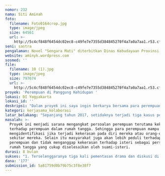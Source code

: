 ```yaml
---
nomor: 232
nama: Siti Aminah
foto:
  filename: Foto0164crop.jpg
  type: image/jpeg
  size: 64561
  url: >-
    http://5c4cf848f6454dc02ec8-c49fe7e7355d384845270f4a7a0a7aa1.r53.cf2.rackcdn.com/db761883-9786-42a0-888f-a0c26a219f39/Foto0164crop.jpg
seni: sastra
pengalaman: Novel "Sengara Mati" diterbitkan Dinas Kebudayaan Provinsi DIY 2017
website: aminyk.wordpress.com
sosmed: ''
file:
  filename: 10 (1).jpg
  type: image/jpeg
  size: 797674
  url: >-
    http://5c4cf848f6454dc02ec8-c49fe7e7355d384845270f4a7a0a7aa1.r53.cf2.rackcdn.com/8871ff5d-4827-4121-b2bd-0acaed9bc245/10%20(1).jpg
proyek: 'Perempuan di Panggung Kehidupan '
lokasi: DI Yogyakarta
lokasi_id: ''
deskripsi: "Dalam proyek ini saya ingin berkarya bersama para perempuan yang memiliki pengalaman/menjadi korban relasi gender yang tidak setara dalam kehidupan mereka. Hasil akhir dari karya ini berupa pementasan drama perempuan di komunitas. Selain menjadi media katarsis, pementasan ini dimaksudkan menjadi media penyadaran masyarakat. Salain itu saya juga akan menerbitkan buku sebagai dokumentasi proses karya sekaligus merangkum pembelajaran selama proses berlangsung.\r\nKegiatan yang akan dilakukan dalam proyek ini adalah:\r\n1. Identifikasi perempuan korban dan kemudian dilakukan pengorganisasian. \r\n2. Sosialisai proyek pada para perempuan korban.\r\n3. Diskusi kelompok tentang masalah yang mereka alami, bagaimana mereka keluar dari situasi tersebut, serta apa yang bisa dilakukan untuk menyuarakan hal itu dan membantu perempuan lain. \r\n4. Training gender dan kekerasan terhadap perempuan berbasis gender. \r\n5. Workshop penulisan naskah drama. \r\n6. Penulisan naskah drama\r\n7. Latihan drama. \r\n8. Pementasan drama dan diskusi.\r\n9. Penyusunan buku.\r\n10. Distribusi buku.\r\n11. Penutupan proyek."
kategori: kerjasama_kolaborasi
latar_belakang: "Sepanjang tahun 2017, setidaknya terjadi tiga kasus pembunuhan isteri oleh suami. Dua kasus terjadi di Jakarta dan satu kasus di Yogyakarta. Pada tahun yang sama, terjadi juga dua kasus pemotongan kaki isteri oleh suami (di Bali dan Jawa Tengah) yang mengakibatkan isteri mengalami luka berat dan menjadi cacat seumur hidup. Sedangkan Rifka Annisa WCC mencatat 209 kasus kekerasan terhadap isteri yang mereka tangani selama tahun 2017. \r\nKejadian-kejadian ini menunjukkan bahwa meski sudah ada undang-undang perlindungan bagi perempuan dalam rumah tangga, namun keamanan perempuan dalam rumah tangga mereka belum terjamin. \r\nKeberadaan lembaga layanan perempuan korban di tiap kota/kabupaten memang menjadikan akses para korban untuk mencari bantuan menjadi lebih mudah. Namun masih banyak perempuan korban yang belum bisa menyuarakan permasalahan mereka karena berbagai hal. "
masalah: >-
  Proyek ini menjadi sarana mengangkat persoalan perempuan terutama kekerasan
  terhadap perempuan dalam rumah tangga. Sehingga para perempuan mampu
  mengidentifikasi jika terjadi kekerasan pada diri mereka atau orang-orang di
  sekitar mereka. Selain itu masyarakat juga akan lebih peduli terhadap keamanan
  perempuan dan tidak menganggap kekerasan terhadap isteri sebagai persoalan
  rumah tangga yang cukup diselesaikan oleh suami-isteri.
durasi: 8 bulan
sukses: "1. Terselenggaranya tiga kali pementasan drama dan diskusi di tiga komunitas\r\n2. Terbitnya buku dokumentasi proses \r\n3. Meningkatnya kesadaran peserta terhadap kasus kekerasan perempuan "
dana: '177'
submission_id: 5a81759d0b79b75c3f8e38f7
---
```

